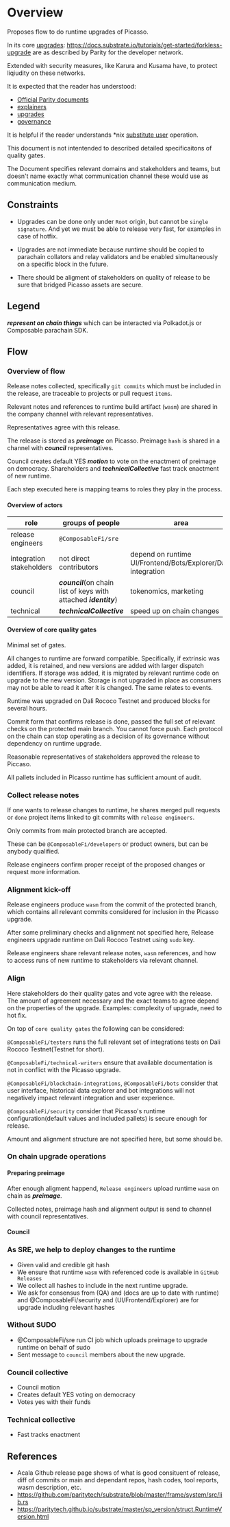 # Overview

Proposes flow to do runtime upgrades of Picasso. 

In its core [upgrades]: https://docs.substrate.io/tutorials/get-started/forkless-upgrade are as described by Parity for the developer network.

Extended with security measures, like Karura and Kusama have, to protect liqiudity on these networks.

It is expected that the reader has understood: 
- [Official Parity documents](https://docs.substrate.io/)
- [explainers](https://www.youtube.com/playlist?list=PLOyWqupZ-WGuAuS00rK-pebTMAOxW41W8)
- [upgrades](https://docs.substrate.io/tutorials/get-started/forkless-upgrade)
- [governance](../doc/governance.md)

It is helpful if the reader understands *nix [substitute user](https://en.wikipedia.org/wiki/Sudo) operation. 

This document is not intentended to described detailed specificaitons of quality gates.

The Document specifies relevant domains and stakeholders and teams, but doesn't name exactly what communication channel these would use as communication medium.

## Constraints

- Upgrades can be done only under `Root` origin, but cannot be `single signature`. And yet we must be able to release very fast, for examples in case of hotfix.

- Upgrades are not immediate because runtime should be copied to parachain collators and relay validators and be enabled simultaneously on a specific block in the future.

- There should be aligment of stakeholders on quality of release to be sure that bridged Picasso assets are secure. 


## Legend

***represent on chain things*** which can be interacted via Polkadot.js or Composable parachain SDK.

## Flow

### Overview of flow

Release notes collected, specifically `git commits` which must be included in the release, are traceable to projects or pull request `items`.

Relevant notes and references to runtime build artifact (`wasm`) are shared in the company channel with relevant representatives.

Representatives agree with this release.

The release is stored as ***preimage*** on Picasso. Preimage `hash` is shared in a channel with ***council*** representatives.

Council creates default YES ***motion*** to vote on the enactment of preimage on democracy. Shareholders and ***technicalCollective*** fast track enactment of new runtime.

Each step executed here is mapping teams to roles they play in the process.

#### Overview of actors

| role | groups of people| area |  
|-----------------|-----|-----|
| release engineers | `@ComposableFi/sre`| | 
| integration stakeholders| not direct contributors | depend on runtime UI/Frontend/Bots/Explorer/Data integration |
| council |   ***council***(on chain list of keys with attached ***identity***) | tokenomics, marketing |
| technical| ***technicalCollective*** | speed up on chain changes | 

#### Overview of core quality gates 

Minimal set of gates.

All changes to runtime are forward compatible.
Specifically, if extrinsic was added, it is retained, and new versions are added with larger dispatch identifiers.
If storage was added, it is migrated by relevant runtime code on upgrade to the new version. Storage is not upgraded in place as consumers may not be able to read it after it is changed. The same relates to events.

Runtime was upgraded on Dali Rococo Testnet and produced blocks for several hours.

Commit form that confirms release is done, passed the full set of relevant checks on the protected main branch. 
You cannot force push. 
Each protocol on the chain can stop operating as a decision of its governance without dependency on runtime upgrade.

Reasonable representatives of stakeholders approved the release to Piccaso.

All pallets included in Picasso runtime has sufficient amount of audit.

### Collect release notes

If one wants to release changes to runtime, he shares merged pull requests or `done` project items linked to git commits with `release engineers`.

Only commits from main protected branch are accepted.

These can be `@ComposableFi/developers` or product owners, but can be anybody qualified.

Release engineers confirm proper receipt of the proposed changes or request more information.

### Alignment kick-off

Release engineers produce `wasm` from the commit of the protected branch, which contains all relevant commits considered for inclusion in the Picasso upgrade.

After some preliminary checks and alignment not specified here, Release engineers upgrade runtime on Dali Rococo Testnet using `sudo` key. 

Release engineers share relevant release notes, `wasm` references, and how to access runs of new runtime to stakeholders via relevant channel.

### Align

Here stakeholders do their quality gates and vote agree with the release. 
The amount of agreement necessary and the exact teams to agree depend on the properties of the upgrade. 
Examples: complexity of upgrade, need to hot fix.

On top of `core quality gates` the following can be considered:

`@ComposableFi/testers` runs the full relevant set of integrations tests on Dali Rococo Testnet(Testnet for short).

`@ComposableFi/technical-writers` ensure that available documentation is not in conflict with the Picasso upgrade.

`@ComposableFi/blockchain-integrations`, `@ComposableFi/bots` consider that user interface, historical data explorer and bot integrations will not negatively impact relevant integration and user experience.

`@ComposableFi/security` consider that Picasso's runtime configuration(default values and included pallets) is secure enough for release. 

Amount and alignment structure are not specified here, but some should be.


### On chain upgrade operations


#### Preparing preimage

After enough aligment happend, `Release engineers` upload runtime `wasm` on chain as ***preimage***.

Collected notes, preimage hash and alignment output is send to channel with council representatives. 

#### Council 




### As SRE, we help to deploy changes to the runtime

- Given valid and credible git hash
- We ensure that runtime `wasm` with referenced code is available in `GitHub Releases`
- We collect all hashes to include in the next runtime upgrade.
- We ask for consensus from  (QA) and  (docs are up to date with runtime) and @ComposableFi/security and (UI/Frontend/Explorer) are for upgrade including relevant hashes

### Without SUDO

- @ComposableFi/sre run CI job which uploads preimage to upgrade runtime on behalf of sudo
- Sent message to `council` members about the new upgrade.

### Council collective

- Council motion
- Creates default YES voting on democracy
- Votes yes with their funds

### Technical collective

- Fast tracks enactment

## References

- Acala Github release page shows of what is good consituent of release, diff of commits or main and dependant repos, hash codes, tool reports, wasm description, etc.
- <https://github.com/paritytech/substrate/blob/master/frame/system/src/lib.rs>
- <https://paritytech.github.io/substrate/master/sp_version/struct.RuntimeVersion.html>

[explainers]:https://www.youtube.com/playlist?list=PLOyWqupZ-WGuAuS00rK-pebTMAOxW41W8
[governance]:../doc/governance.md
[upgrades]: https://docs.substrate.io/tutorials/get-started/forkless-upgrade
[substitue user]:https://en.wikipedia.org/wiki/Sudo
